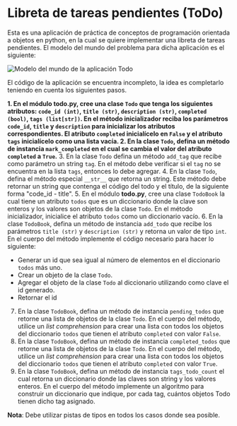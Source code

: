 # Libreta de tareas pendientes (ToDo)
Esta es una aplicación de práctica de conceptos de programación 
orientada a objetos en python, en la cual se quiere implementar una 
libreta de tareas pendientes. El modelo del mundo del problema para dicha
aplicación es el siguiente:

![Modelo del mundo de la aplicación Todo](assets/images/Todo.PNG "Modelo del mundo")

El código de la aplicación se encuentra incompleto, la idea es completarlo
teniendo en cuenta los siguientes pasos.

**1. En el módulo **todo.py**, cree una clase `Todo` que tenga los siguientes 
atributos: `code_id (int)`, `title (str)`, `description (str)`, `completed (bool)`,
`tags (list[str])`. En el método inicializador reciba los parámetros `code_id`,
`title` y `description` para inicializar los atributos correspondientes.
El atributo `completed` inicialícelo en `False` y el atributo `tags` inicialícelo
como una lista vacía. 
**2. En la clase `Todo`, defina un método de instancia `mark_completed` en el 
cual se cambia el valor del atributo `completed` a `True`.**** 
3. En la clase `Todo` defina un método `add_tag` que recibe como parámetro 
un string `tag`. En el método debe verificar si el `tag` no se encuentra en la lista `tags`, entonces
lo debe agregar. 
4. En la clase `Todo`, defina el método especial `__str__` que retorna un string.
Este método debe retornar un string que contenga el código del todo y el
título, de la siguiente forma "code_id - title".
5. En el módulo **todo.py**, cree una clase `TodoBook` la cual tiene un atributo
`todos` que es un diccionario donde la clave son enteros y los valores son objetos
de la clase `Todo`. En el método inicializador, inicialice el atributo `todos` como
un diccionario vacío.
6. En la clase `TodoBook`, defina un método de instancia `add_todo` que recibe los 
parámetros `title (str)` y `description (str)` y retorna un valor de tipo `int`.
En el cuerpo del método implemente el código necesario para hacer lo siguiente:
   - Generar un id que sea igual al número de elementos en el diccionario `todos` más uno.
   - Crear un objeto de la clase `Todo`.
   - Agregar el objeto de la clase `Todo` al diccionario utilizando como clave el id generado.
   - Retornar el id
7. En la clase `TodoBook`, defina un método de instancia `pending_todos` que retorne
una lista de objetos de la clase `Todo`. En el cuerpo del método, utilice un
*list comprehension* para crear una lista con todos los objetos del diccionario `todos` que
tienen el atributo `completed` con valor `False`.
8. En la clase `TodoBook`, defina un método de instancia `completed_todos` que retorne
una lista de objetos de la clase `Todo`. En el cuerpo del método, utilice un
*list comprehension* para crear una lista con todos los objetos del diccionario `todos` que
tienen el atributo `completed` con valor `True`.
9. En la clase `TodoBook`, defina un método de instancia `tags_todo_count` el cual retorna
un diccionario donde las claves son string y los valores enteros. En el cuerpo del método
implemente un algoritmo para construir un diccionario que indique, por cada tag, cuántos objetos
Todo tienen dicho tag asignado.

**Nota**: Debe utilizar pistas de tipos en todos los casos donde sea posible.
